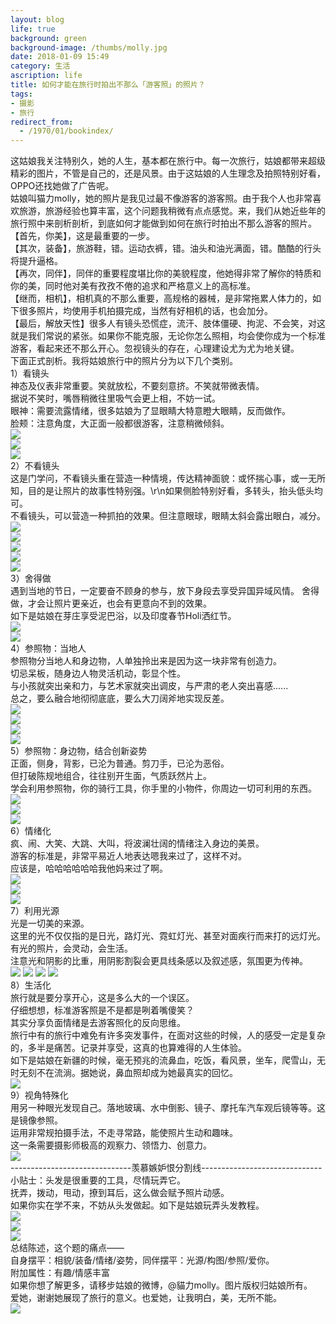 ```yaml
---
layout: blog
life: true
background: green
background-image: /thumbs/molly.jpg
date: 2018-01-09 15:49
category: 生活
ascription: life
title: 如何才能在旅行时拍出不那么「游客照」的照片？
tags:
- 摄影
- 旅行
redirect_from:
  - /1970/01/bookindex/
---
```


这姑娘我关注特别久，她的人生，基本都在旅行中。每一次旅行，姑娘都带来超级精彩的图片，不管是自己的，还是风景。由于这姑娘的人生理念及拍照特别好看，OPPO还找她做了广告呢。  
姑娘叫猫力molly，她的照片是我见过最不像游客的游客照。由于我个人也非常喜欢旅游，旅游经验也算丰富，这个问题我稍微有点点感觉。来，我们从她近些年的旅行照中来剖析剖析，到底如何才能做到如何在旅行时拍出不那么游客的照片。  
【首先，你美】，这是最重要的一步。   
【其次，装备】，旅游鞋，错。运动衣裤，错。油头和油光满面，错。酷酷的行头将提升逼格。    
【再次，同伴】，同伴的重要程度堪比你的美貌程度，他她得非常了解你的特质和你的美，同时他对美有孜孜不倦的追求和严格意义上的高标准。    
【继而，相机】，相机真的不那么重要，高规格的器械，是非常拖累人体力的，如下很多照片，均使用手机拍摄完成，当然有好相机的话，也会加分。   
【最后，解放天性】很多人有镜头恐慌症，流汗、肢体僵硬、拘泥、不会笑，对这就是我们常说的紧张。如果你不能克服，无论你怎么照相，均会使你成为一个标准游客，看起来还不那么开心。忽视镜头的存在，心理建设尤为尤为地关键。  
下面正式剖析。我将姑娘旅行中的照片分为以下几个类别。  
1）看镜头  
神态及仪表非常重要。笑就放松，不要刻意挤。不笑就带微表情。  
据说不笑时，嘴唇稍微往里吸气会更上相，不妨一试。  
眼神：需要流露情绪，很多姑娘为了显眼睛大特意瞪大眼睛，反而做作。  
脸颊：注意角度，大正面一般都很游客，注意稍微倾斜。  
![](https://ws2.sinaimg.cn/large/c5095e03gw1fayforiovfj20fk0fkdht.jpg)  
![](https://ws4.sinaimg.cn/large/c5095e03gw1fayforj04gj20fk0fkabn.jpg)  
![](https://ws4.sinaimg.cn/large/c5095e03gw1fayforin7tj20fk0fktao.jpg)    
2）不看镜头  
这是门学问，不看镜头重在营造一种情境，传达精神面貌：或怀揣心事，或一无所知，目的是让照片的故事性特别强。\r\n如果侧脸特别好看，多转头，抬头低头均可。    
不看镜头，可以营造一种抓拍的效果。但注意眼球，眼睛太斜会露出眼白，减分。    
![](https://ws4.sinaimg.cn/large/c5095e03gw1fayfuvj65pj20fk0fk3zg.jpg)  
![](https://ws4.sinaimg.cn/large/c5095e03gw1fayfuvtidzj20fk0fk76x.jpg)  
![](https://ws1.sinaimg.cn/large/c5095e03gw1fayfuwbgmgj20fk0fkwgz.jpg)  
![](https://ws1.sinaimg.cn/large/c5095e03gw1fayfuwwiqlj20fk0fkta8.jpg)  
![](https://ws4.sinaimg.cn/large/c5095e03gw1fayfuxnegoj20fk0fkta6.jpg)    
3）舍得做   
遇到当地的节日，一定要奋不顾身的参与，放下身段去享受异国异域风情。   舍得做，才会让照片更亲近，也会有更意向不到的效果。  
如下是姑娘在芽庄享受泥巴浴，以及印度春节Holi洒红节。    
![](https://ws3.sinaimg.cn/large/c5095e03gw1fayfwr59jqj20fk0fkjss.jpg)  
![](https://ws1.sinaimg.cn/large/c5095e03gw1fayfwqp50mj20fk0fkq4p.jpg)    
4）参照物：当地人    
参照物分当地人和身边物，人单独拎出来是因为这一块非常有创造力。  
切忌呆板，随身边人物灵活机动，彰显个性。  
与小孩就突出亲和力，与艺术家就突出调皮，与严肃的老人突出喜感......  
总之，要么融合地彻彻底底，要么大刀阔斧地实现反差。    
![](https://ws1.sinaimg.cn/large/c5095e03gw1fayfyc1wv1j20fk0fkdig.jpg)  
![](https://ws2.sinaimg.cn/large/c5095e03gw1fayfybkklvj20fk0adjsj.jpg)  
![](https://ws1.sinaimg.cn/large/c5095e03gw1fayfyb828aj20fk0c2jsn.jpg)  
![](https://ws3.sinaimg.cn/large/c5095e03gw1fayfyapkadj20fk0fkq4c.jpg)    
5）参照物：身边物，结合创新姿势    
正面，侧身，背影，已沦为普通。剪刀手，已沦为恶俗。  
但打破陈规地组合，往往别开生面，气质跃然片上。  
学会利用参照物，你的骑行工具，你手里的小物件，你周边一切可利用的东西。   
![](https://ws1.sinaimg.cn/large/c5095e03gw1fayg0w1ab9j20fk0adq3o.jpg)  
![](https://ws1.sinaimg.cn/large/c5095e03gw1fayg0vs9trj20fk0fkwfe.jpg)   
![](https://ws4.sinaimg.cn/large/c5095e03gw1fayg0zk0cfj20fk0ac74y.jpg)    
6）情绪化    
疯、闹、大笑、大跳、大叫，将波澜壮阔的情绪注入身边的美景。  
游客的标准是，非常平易近人地表达嗯我来过了，这样不对。  
应该是，哈哈哈哈哈哈我他妈来过了啊。    
![](https://ws4.sinaimg.cn/large/c5095e03gw1fayg2qgps7j20fk0kq40h.jpg)  
![](https://ws3.sinaimg.cn/large/c5095e03gw1fayg2qwnq7j20fk0fktb7.jpg)  
![](https://ws4.sinaimg.cn/large/c5095e03gw1fayg2qtd24j20fk0a5aak.jpg)    
7）利用光源   
光是一切美的来源。  
这里的光不仅仅指的是日光，路灯光、霓虹灯光、甚至对面疾行而来打的远灯光。  
有光的照片，会灵动，会生活。  
注意光和阴影的比重，用阴影割裂会更具线条感以及叙述感，氛围更为传神。    
![](https://ws4.sinaimg.cn/large/c5095e03gw1fayg41ilo9j20fk0fkdgj.jpg)
![](https://ws4.sinaimg.cn/large/c5095e03gw1fayg424megj20fk0fkgm5.jpg)
![](https://ws3.sinaimg.cn/large/c5095e03gw1fayg42j6jxj20fk0fkmyq.jpg)
![](https://ws4.sinaimg.cn/large/c5095e03gw1fayg42wn5zj20fk0fkt9z.jpg)    
8）生活化    
旅行就是要分享开心，这是多么大的一个误区。  
仔细想想，标准游客照是不是都是咧着嘴傻笑？  
其实分享负面情绪是去游客照化的反向思维。  
旅行中有的旅行中难免有许多突发事件，在面对这些的时候，人的感受一定是复杂的，多半是痛苦。记录并享受，这真的也算难得的人生体验。  
如下是姑娘在新疆的时候，毫无预兆的流鼻血，吃饭，看风景，坐车，爬雪山，无时无刻不在流淌。据她说，鼻血照却成为她最真实的回忆。    
![](https://ws1.sinaimg.cn/large/c5095e03gw1fayg5i2vczj20fk0aa0t7.jpg)    
9）视角特殊化   
用另一种眼光发现自己。落地玻璃、水中倒影、镜子、摩托车汽车观后镜等等。这是镜像参照。    
运用非常规拍摄手法，不走寻常路，能使照片生动和趣味。   
这一条需要摄影师极高的观察力、领悟力、创意力。   
![](https://ws4.sinaimg.cn/large/c5095e03gw1fayg6bhpzqj20fk0fkgno.jpg)    
------------------------------羡慕嫉妒恨分割线------------------------------    
小贴士：头发是很重要的工具，尽情玩弄它。    
抚弄，拨动，甩动，撩到耳后，这么做会赋予照片动感。    
如果你实在学不来，不妨从头发做起。如下是姑娘玩弄头发教程。    
![](https://ws2.sinaimg.cn/large/c5095e03gw1fayg7girt2j20fk0fk3zz.jpg)  
![](https://ws4.sinaimg.cn/large/c5095e03gw1fayg7ft4vxj20fk0ni0vi.jpg)  
![](https://ws4.sinaimg.cn/large/c5095e03gw1fayg7g9xq0j20fk0fkq56.jpg)   
总结陈述，这个题的痛点——  
自身摆平：相貌/装备/情绪/姿势，同伴摆平：光源/构图/参照/爱你。  
附加属性：有趣/情感丰富    
如果你想了解更多，请移步姑娘的微博，@貓力molly。图片版权归姑娘所有。  
爱她，谢谢她展现了旅行的意义。也爱她，让我明白，美，无所不能。    
![](https://ws4.sinaimg.cn/large/c5095e03gw1fayg8mgu84j20fk0fkjtt.jpg)